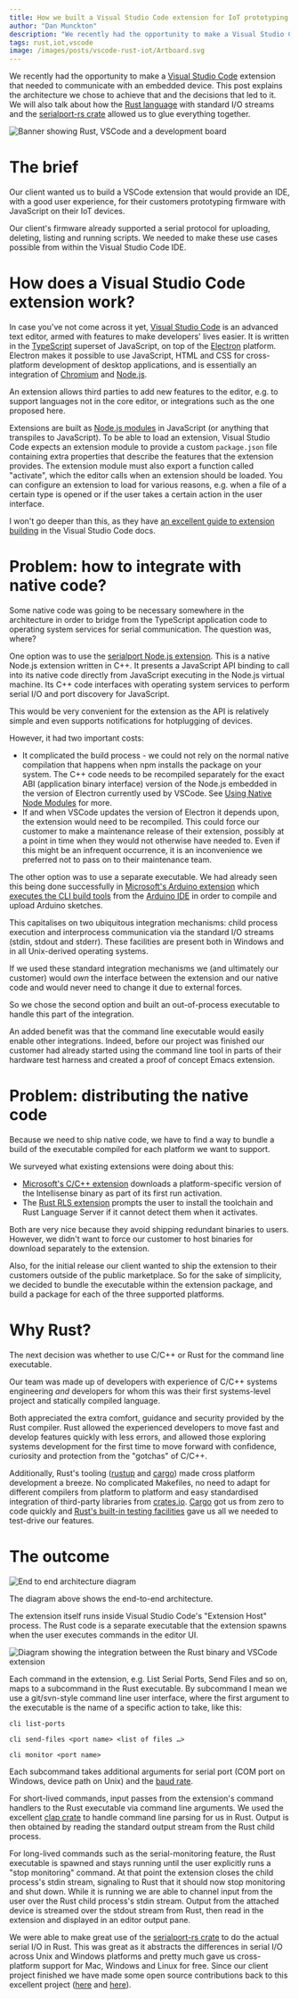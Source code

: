 ```yaml
---
title: How we built a Visual Studio Code extension for IoT prototyping
author: "Dan Munckton"
description: "We recently had the opportunity to make a Visual Studio Code extension that needed to communicate with an embedded device. This post explains the architecture we chose to achieve that and the decisions that led to it."
tags: rust,iot,vscode
image: /images/posts/vscode-rust-iot/Artboard.svg
---
```


We recently had the opportunity to make a [Visual Studio Code](https://code.visualstudio.com/) extension that needed to communicate with an embedded device. This post explains the architecture we chose to achieve that and the decisions that led to it. We will also talk about how the [Rust language](https://www.rust-lang.org/) with standard I/O streams and the [serialport-rs crate](https://crates.io/crates/serialport) allowed us to glue everything together.

![Banner showing Rust, VSCode and a development board](/images/posts/vscode-rust-iot/Artboard.svg)

# The brief

Our client wanted us to build a VSCode extension that would provide an IDE, with a good user experience, for their customers prototyping firmware with JavaScript on their IoT devices.

Our client's firmware already supported a serial protocol for uploading, deleting, listing and running scripts. We needed to make these use cases possible from within the Visual Studio Code IDE.

# How does a Visual Studio Code extension work?

In case you've not come across it yet, [Visual Studio Code](https://code.visualstudio.com/) is an advanced text editor, armed with features to make developers' lives easier. It is written in the [TypeScript](http://www.typescriptlang.org/) superset of JavaScript, on top of the [Electron](https://electronjs.org/) platform. Electron makes it possible to use JavaScript, HTML and CSS for cross-platform development of desktop applications, and is essentially an integration of [Chromium](https://www.chromium.org/) and [Node.js](https://nodejs.org/en/).

An extension allows third parties to add new features to the editor, e.g. to support languages not in the core editor, or integrations such as the one proposed here.

Extensions are built as [Node.js modules](https://docs.npmjs.com/getting-started/creating-node-modules) in JavaScript (or anything that transpiles to JavaScript). To be able to load an extension, Visual Studio Code expects an extension module to provide a custom `package.json` file containing extra properties that describe the features that the extension provides. The extension module must also export a function called "activate", which the editor calls when an extension should be loaded. You can configure an extension to load for various reasons, e.g. when a file of a certain type is opened or if the user takes a certain action in the user interface.

I won't go deeper than this, as they have [an excellent guide to extension building](https://code.visualstudio.com/docs/extensions/overview) in the Visual Studio Code docs.

# Problem: how to integrate with native code?

Some native code was going to be necessary somewhere in the architecture in order to bridge from the TypeScript application code to operating system services for serial communication. The question was, where?

One option was to use the [serialport Node.js extension](https://www.npmjs.com/package/serialport). This is a native Node.js extension written in C++. It presents a JavaScript API binding to call into its native code directly from JavaScript executing in the Node.js virtual machine. Its C++ code interfaces with operating system services to perform serial I/O and port discovery for JavaScript.

This would be very convenient for the extension as the API is relatively simple and even supports notifications for hotplugging of devices.

However, it had two important costs:

* It complicated the build process - we could not rely on the normal native compilation that happens when npm installs the package on your system. The C++ code needs to be recompiled separately for the exact ABI (application binary interface) version of the Node.js embedded in the version of Electron currently used by VSCode. See [Using Native Node Modules](https://github.com/electron/electron/blob/master/docs/tutorial/using-native-node-modules.md) for more.
* If and when VSCode updates the version of Electron it depends upon, the extension would need to be recompiled. This could force our customer to make a maintenance release of their extension, possibly at a point in time when they would not otherwise have needed to. Even if this might be an infrequent occurrence, it is an inconvenience we preferred not to pass on to their maintenance team.

The other option was to use a separate executable. We had already seen this being done successfully in [Microsoft's Arduino extension](https://github.com/Microsoft/vscode-arduino/) which [executes the CLI build tools](https://github.com/Microsoft/vscode-arduino/blob/0dc710ab8c7725bf1ff88becb038e6934ea49899/src/arduino/arduino.ts#L96) from the [Arduino IDE](https://www.arduino.cc/en/Main/Software) in order to compile and upload Arduino sketches.

This capitalises on two ubiquitous integration mechanisms: child process execution and interprocess communication via the standard I/O streams (stdin, stdout and stderr). These facilities are present both in Windows and in all Unix-derived operating systems.

If we used these standard integration mechanisms we (and ultimately our customer) would *own* the interface between the extension and our native code and would never need to change it due to external forces.

So we chose the second option and built an out-of-process executable to handle this part of the integration.

An added benefit was that the command line executable would easily enable other integrations. Indeed, before our project was finished our customer had already started using the command line tool in parts of their hardware test harness and created a proof of concept Emacs extension.

# Problem: distributing the native code

Because we need to ship native code, we have to find a way to bundle a build of the executable compiled for each platform we want to support.

We surveyed what existing extensions were doing about this:

* [Microsoft's C/C++ extension](https://github.com/Microsoft/vscode-cpptools) downloads a platform-specific version of the Intellisense binary as part of its first run activation.
* The [Rust RLS extension](https://github.com/rust-lang-nursery/rls-vscode) prompts the user to install the toolchain and Rust Language Server if it cannot detect them when it activates.

Both are very nice because they avoid shipping redundant binaries to users. However, we didn't want to force our customer to host binaries for download separately to the extension.

Also, for the initial release our client wanted to ship the extension to their customers outside of the public marketplace. So for the sake of simplicity, we decided to bundle the executable within the extension package, and build a package for each of the three supported platforms.

# Why Rust?

The next decision was whether to use C/C++ or Rust for the command line executable.

Our team was made up of developers with experience of C/C++ systems engineering *and* developers for whom this was their first systems-level project and statically compiled language.

Both appreciated the extra comfort, guidance and security provided by the Rust compiler. Rust allowed the experienced developers to move fast and develop features quickly with less errors, and allowed those exploring systems development for the first time to move forward with confidence, curiosity and protection from the "gotchas" of C/C++.

Additionally, Rust's tooling ([rustup](https://doc.rust-lang.org/book/second-edition/ch01-01-installation.html) and [cargo](https://doc.rust-lang.org/book/second-edition/ch01-03-hello-cargo.html)) made cross platform development a breeze. No complicated Makefiles, no need to adapt for different compilers from platform to platform and easy standardised integration of third-party libraries from [crates.io](https://crates.io/). [Cargo](https://doc.rust-lang.org/cargo/) got us from zero to code quickly and [Rust's built-in testing facilities](https://doc.rust-lang.org/book/second-edition/ch11-00-testing.html) gave us all we needed to test-drive our features.

# The outcome

![End to end architecture diagram](/images/posts/vscode-rust-iot/Diagram.svg)

The diagram above shows the end-to-end architecture.

The extension itself runs inside Visual Studio Code's "Extension Host" process. The Rust code is a separate executable that the extension spawns when the user executes commands in the editor UI.

![Diagram showing the integration between the Rust binary and VSCode extension](/images/posts/vscode-rust-iot/detail.svg)

Each command in the extension, e.g. List Serial Ports, Send Files and so on, maps to a subcommand in the Rust executable. By subcommand I mean we use a git/svn-style command line user interface, where the first argument to the executable is the name of a specific action to take, like this:

```shell
cli list-ports

cli send-files <port name> <list of files …>

cli monitor <port name>
```

Each subcommand takes additional arguments for serial port (COM port on Windows, device path on Unix) and the [baud rate](https://en.wikipedia.org/wiki/Baud).

For short-lived commands, input passes from the extension's command handlers to the Rust executable via command line arguments. We used the excellent [clap crate](https://clap.rs/) to handle command line parsing for us in Rust. Output is then obtained by reading the standard output stream from the Rust child process.

For long-lived commands such as the serial-monitoring feature, the Rust executable is spawned and stays running until the user explicitly runs a "stop monitoring" command. At that point the extension closes the child process's stdin stream, signaling to Rust that it should now stop monitoring and shut down. While it is running we are able to channel input from the user over the Rust child process's stdin stream. Output from the attached device is streamed over the stdout stream from Rust, then read in the extension and displayed in an editor output pane.

We were able to make great use of the [serialport-rs crate](https://crates.io/crates/serialport) to do the actual serial I/O in Rust. This was great as it abstracts the differences in serial I/O across Unix and Windows platforms and pretty much gave us cross-platform support for Mac, Windows and Linux for free. Since our client project finished we have made some open source contributions back to this excellent project ([here](https://gitlab.com/susurrus/serialport-rs/merge_requests/40) and [here](https://gitlab.com/susurrus/serialport-rs/merge_requests/46)).
